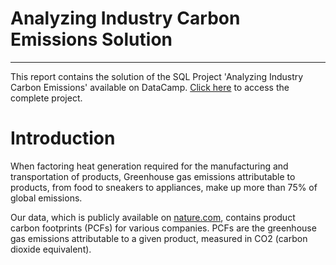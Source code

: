 # Analyzing Industry Carbon Emissions Solution

---
This report contains the solution of the SQL Project 'Analyzing Industry Carbon Emissions' available on DataCamp. [Click here](https://projects.datacamp.com/projects/1593) to access the complete project.

# Introduction
When factoring heat generation required for the manufacturing and transportation of products, Greenhouse gas emissions attributable to products, from food to sneakers to appliances, make up more than 75% of global emissions.

Our data, which is publicly available on [nature.com](https://www.nature.com/articles/s41597-022-01178-9), contains product carbon footprints (PCFs) for various companies. PCFs are the greenhouse gas emissions attributable to a given product, measured in CO2 (carbon dioxide equivalent).

